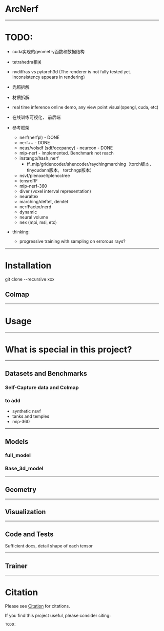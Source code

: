 # ArcNerf

------------------------------------------------------------------------
# TODO:
- cuda实现的geometry函数和数据结构
- tetrahedra相关
- nvdiffras vs pytorch3d (The renderer is not fully tested yet. Inconsistency appears in rendering)

- 光照拆解
- 材质拆解

- real time inference online demo, any view point visual(opengl, cuda, etc)
- 在线训练可视化， 前后端

- 参考框架
  - nerf(nerfpl) - DONE
  - nerf++ - DONE
  - neus/volsdf (sdf/occpancy) - neurcon - DONE
  - mip-nerf - Implemented. Benchmark not reach
  - instangp/hash_nerf
    - ff_mlp/gridencoder/shencoder/raychingmarching（torch版本， tinycudann版本， torchngp版本）
  - nsvf/plenoxel/plenoctree
  - tensroRF
  - mip-nerf-360
  - diver (voxel interval representation)
  - neuraltex
  - marching/deftet, demtet
  - nerfFactor/nerd
  - dynamic
  - neural volume
  - nex (mpi, msi, etc)

- thinking:
  - progressive training with sampling on errorous rays?

------------------------------------------------------------------------
# Installation
git clone --recursive xxx

## Colmap

------------------------------------------------------------------------
# Usage

------------------------------------------------------------------------
# What is special in this project?

------------------------------------------------------------------------
## Datasets and Benchmarks

### Self-Capture data and Colmap


### to add
- synthetic nsvf
- tanks and temples
- mip-360

------------------------------------------------------------------------
## Models


### full_model


### Base_3d_model

------------------------------------------------------------------------
## Geometry

------------------------------------------------------------------------
## Visualization

------------------------------------------------------------------------
## Code and Tests
Sufficient docs, detail shape of each tensor

------------------------------------------------------------------------
## Trainer



------------------------------------------------------------------------
# Citation
Please see [Citation](docs/citation.md) for citations.

If you find this project useful, please consider citing:
```
TODO:
```

